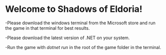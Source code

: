 ﻿# Welcome to Shadows of Eldoria!

  -Please download the windows terminal from the Microsoft store and run the game in that terminal for best results.

  -Please download the latest version of .NET on your system.
  
  -Run the game with *dotnet run* in the root of the game folder in the terminal.
